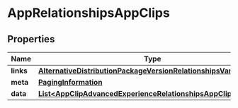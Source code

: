 

# AppRelationshipsAppClips


## Properties

| Name | Type | Description | Notes |
|------------ | ------------- | ------------- | -------------|
|**links** | [**AlternativeDistributionPackageVersionRelationshipsVariantsLinks**](AlternativeDistributionPackageVersionRelationshipsVariantsLinks.md) |  |  [optional] |
|**meta** | [**PagingInformation**](PagingInformation.md) |  |  [optional] |
|**data** | [**List&lt;AppClipAdvancedExperienceRelationshipsAppClipData&gt;**](AppClipAdvancedExperienceRelationshipsAppClipData.md) |  |  [optional] |



